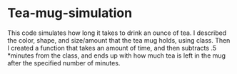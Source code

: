 # Tea-mug-simulation
This code simulates how long it takes to drink an ounce of tea. I described the color, shape, and size/amount that the tea mug holds, using class. Then I created a function that takes an amount of time, and then subtracts .5 *minutes from the class, and ends up with how much tea is left in the mug after the specified number of minutes.
